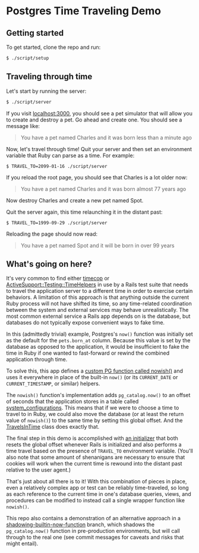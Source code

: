 # Postgres Time Traveling Demo

## Getting started

To get started, clone the repo and run:

```sh
$ ./script/setup
```

## Traveling through time

Let's start by running the server:

```sh
$ ./script/server
```

If you visit [localhost:3000](http://localhost:3000), you should see a pet
simulator that will allow you to create and destroy a pet. Go ahead and create
one. You should see a message like:

> You have a pet named Charles and it was born less than a minute ago

Now, let's travel through time! Quit your server and then set an environment
variable that Ruby can parse as a time. For example:

```
$ TRAVEL_TO=2099-01-16 ./script/server
```

If you reload the root page, you should see that Charles is a lot older now:

> You have a pet named Charles and it was born almost 77 years ago

Now destroy Charles and create a new pet named Spot.

Quit the server again, this time relaunching it in the distant past:

```
$ TRAVEL_TO=1999-09-29 ./script/server
```

Reloading the page should now read:

> You have a pet named Spot and it will be born in over 99 years

## What's going on here?

It's very common to find either
[timecop](https://github.com/travisjeffery/timecop) or
[ActiveSupport::Testing::TimeHelpers](https://api.rubyonrails.org/v7.0.1/classes/ActiveSupport/Testing/TimeHelpers.html)
in use by a Rails test suite that needs to travel the application server to a
different time in order to exercise certain behaviors. A limitation of this
approach is that anything outside the current Ruby process will not have shifted
its time, so any time-related coordination between the system and external
services may behave unrealistically. The most common external service a Rails
app depends on is the database, but databases do not typically expose convenient
ways to fake time.

In this (admittedly trivial) example, Postgres's `now()` function was initially
set as the default for the `pets.born_at` column. Because this value is
set by the database as opposed to the application, it would be insufficient to
fake the time in Ruby if one wanted to fast-forward or rewind the combined
application through time.

To solve this, this app defines a [custom PG function called
nowish()](/db/migrate/20220411155011_create_nowish_function.rb) and uses it
everywhere in place of the built-in `now()` (or its `CURRENT_DATE` or
`CURRENT_TIMESTAMP`, or similar) helpers.

The `nowish()` function's implementation adds `pg_catalog.now()` to an offset of
seconds that the application stores in a table called
[system_configurations](/db/migrate/20220411154707_create_system_configuration.rb).
This means that if we were to choose a time to travel to in Ruby, we could also
move the database (or at least the return value of `nowish()`) to the same time
by setting this global offset. And the
[TravelsInTime](/app/lib/travels_in_time.rb) class does exactly that.

The final step in this demo is accomplished with [an
initializer](/config/initializers/perform_time_travel.rb) that both resets the
global offset whenever Rails is initialized and also performs a time travel
based on the presence of `TRAVEL_TO` environment variable. (You'll also note
that some amount of shenanigans are necessary to ensure that cookies will work
when the current time is rewound into the distant past relative to the user
agent.)

That's just about all there is to it! With this combination of pieces in place,
even a relatively complex app or test can be reliably time-traveled, so long as
each reference to the current time in one's database queries, views, and
procedures can be modified to instead call a single wrapper function like
`nowish()`.

This repo also contains a demonstration of an alternative approach in a
[shadowing-builtin-now-function](https://github.com/testdouble/time_traveler_demo/tree/shadowing-builtin-now-function)
branch, which shadows the `pg_catalog.now()` function in pre-production
environments, but will call through to the real one (see commit messages for
caveats and risks that might entail).
